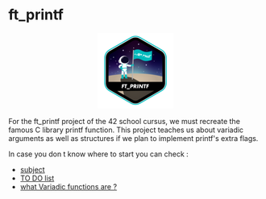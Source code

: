 # ft_printf

<p align="center">
  <img src="https://github.com/mcombeau/mcombeau/blob/main/42_badges/ft_printfe.png" alt="ft_printf 42 project badge"/>
</p>

For the ft_printf project of the 42 school cursus, we must recreate the famous C library printf function. This project teaches us about variadic arguments as well as structures if we plan to implement printf's extra flags.

In case you don t know where to start you can check : 
- [subject](https://github.com/ReivenIV/ft_printf/tree/main/documentation/subject)
- [TO DO list](https://github.com/ReivenIV/ft_printf/blob/main/documentation/subject/todo.md)
- [what Variadic functions are ?](https://github.com/ReivenIV/ft_printf/blob/main/documentation/language_c/variadic_functions.md)